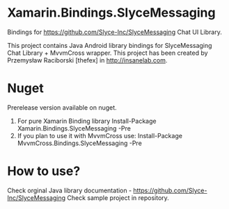 # Xamarin.Bindings.SlyceMessaging
Bindings for https://github.com/Slyce-Inc/SlyceMessaging Chat UI Library.

This project contains Java Android library bindings for SlyceMessaging Chat Library + MvvmCross wrapper.
This project has been created by Przemysław Raciborski [thefex] in http://insanelab.com.

# Nuget
Prerelease version available on nuget.
1. For pure Xamarin Binding library
Install-Package Xamarin.Bindings.SlyceMessaging -Pre 
2. If you plan to use it with MvvmCross use:
Install-Package MvvmCross.Bindings.SlyceMessaging -Pre 

# How to use?
Check orginal Java library documentation - https://github.com/Slyce-Inc/SlyceMessaging 
Check sample project in repository.

